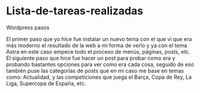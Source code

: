 # Lista-de-tareas-realizadas
Wordpress pasos

El primer paso que yo hice fue instalar un nuevo tema con el que vi que era más moderno el resultado de la web a mi forma de verlo y ya con el tema Astra en este caso empece todo el proceso de menús, páginas, posts, etc.
El siguiente paso que hice fue hacer un post para probar como era y probando bastantes opciones para ver como era cada cosa, seguido de eso también puse las categorías de posts que en mi caso me base en temas como: Actualidad, y las competiciones que juega el Barça, Copa de Rey, La Liga, Supercopa de España, etc.
